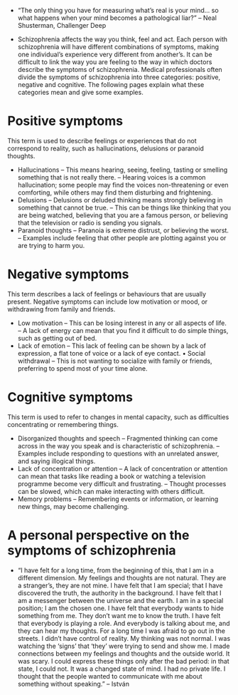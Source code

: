 - “The only thing you have for measuring what’s real is your mind...
  so what happens when your mind becomes a pathological liar?” – Neal
  Shusterman, Challenger Deep

- Schizophrenia affects the way you think, feel and act. Each person
  with schizophrenia will have different combinations of symptoms,
  making one individual’s experience very different from another’s. It
  can be difficult to link the way you are feeling to the way in which
  doctors describe the symptoms of schizophrenia. Medical professionals
  often divide the symptoms of schizophrenia into three categories:
  positive, negative and cognitive. The following pages explain what
  these categories mean and give some examples.

# Positive symptoms

This term is used to describe feelings or experiences that do not
correspond to reality, such as hallucinations, delusions or paranoid
thoughts.

- Hallucinations – This means hearing, seeing, feeling, tasting or
  smelling something that is not really there. – Hearing voices is a
  common hallucination; some people may find the voices non-threatening
  or even comforting, while others may find them disturbing and
  frightening.
- Delusions – Delusions or deluded thinking means strongly believing
  in something that cannot be true. – This can be things like thinking
  that you are being watched, believing that you are a famous person,
  or believing that the television or radio is sending you signals.
- Paranoid thoughts – Paranoia is extreme distrust, or believing the
  worst. – Examples include feeling that other people are plotting
  against you or are trying to harm you.

# Negative symptoms

This term describes a lack of feelings or behaviours that are usually
present. Negative symptoms can include low motivation or mood, or
withdrawing from family and friends.

- Low motivation – This can be losing interest in any or all aspects
  of life. – A lack of energy can mean that you find it difficult to do
  simple things, such as getting out of bed.
- Lack of emotion – This lack of feeling can be shown by a lack of
  expression, a flat tone of voice or a lack of eye contact. • Social
  withdrawal – This is not wanting to socialize with family or friends,
  preferring to spend most of your time alone.

# Cognitive symptoms

This term is used to refer to changes in mental capacity, such as
difficulties concentrating or remembering things.

- Disorganized thoughts and speech – Fragmented thinking can come
  across in the way you speak and is characteristic of schizophrenia. –
  Examples include responding to questions with an unrelated answer,
  and saying illogical things.
- Lack of concentration or attention – A lack of concentration or
  attention can mean that tasks like reading a book or watching a
  television programme become very difficult and frustrating. – Thought
  processes can be slowed, which can make interacting with others
  difficult.
- Memory problems – Remembering events or information, or learning
  new things, may become challenging.

# A personal perspective on the symptoms of schizophrenia

- “I have felt for a long time, from the beginning of this, that I am
  in a different dimension. My feelings and thoughts are not natural.
  They are a stranger’s, they are not mine. I have felt that I am
  special; that I have discovered the truth, the authority in the
  background. I have felt that I am a messenger between the universe
  and the earth. I am in a special position; I am the chosen one. I
  have felt that everybody wants to hide something from me. They don’t
  want me to know the truth. I have felt that everybody is playing a
  role. And everybody is talking about me, and they can hear my
  thoughts. For a long time I was afraid to go out in the streets. I
  didn’t have control of reality. My thinking was not normal. I was
  watching the ‘signs’ that ‘they’ were trying to send and show me. I
  made connections between my feelings and thoughts and the outside
  world. It was scary. I could express these things only after the bad
  period: in that state, I could not. It was a changed state of mind.
  I had no private life. I thought that the people wanted to
  communicate with me about something without speaking.” – István
